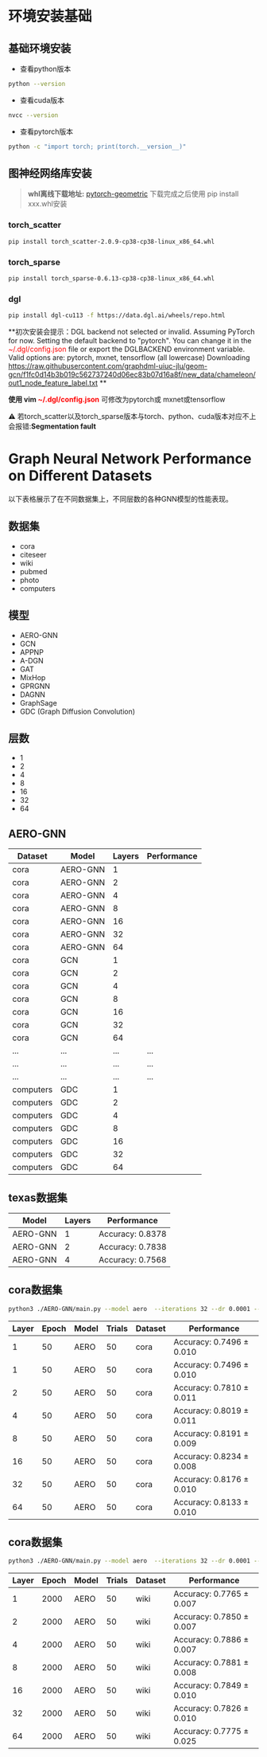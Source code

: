 # 环境安装基础

## 基础环境安装

- 查看python版本

```bash
python --version
```

- 查看cuda版本

```bash
nvcc --version
```

- 查看pytorch版本

```bash
python -c "import torch; print(torch.__version__)"
```

## 图神经网络库安装

> **whl离线下载地址:** [pytorch-geometric](https://pytorch-geometric.com/whl/)
> 下载完成之后使用 pip install xxx.whl安装

### torch_scatter

```bash 
pip install torch_scatter-2.0.9-cp38-cp38-linux_x86_64.whl
```

### torch_sparse

```bash 
pip install torch_sparse-0.6.13-cp38-cp38-linux_x86_64.whl
```

### dgl

```bash
pip install dgl-cu113 -f https://data.dgl.ai/wheels/repo.html
```

**初次安装会提示：DGL backend not selected or invalid. Assuming PyTorch for now.
Setting the default backend to "pytorch". You can change it in the <span style="color:red;">~/.dgl/config.json</span> file or export the DGLBACKEND environment variable. Valid options are: pytorch, mxnet, tensorflow (all lowercase)
Downloading https://raw.githubusercontent.com/graphdml-uiuc-jlu/geom-gcn/f1fc0d14b3b019c562737240d06ec83b07d16a8f/new_data/chameleon/out1_node_feature_label.txt
**

**使用 vim <span style="color:red;">~/.dgl/config.json</span>** 可修改为pytorch或 mxnet或tensorflow

**⚠️** 若torch_scatter以及torch_sparse版本与torch、python、cuda版本对应不上会报错:**Segmentation fault**

# Graph Neural Network Performance on Different Datasets

以下表格展示了在不同数据集上，不同层数的各种GNN模型的性能表现。

## 数据集

- cora
- citeseer
- wiki
- pubmed
- photo
- computers

## 模型

- AERO-GNN
- GCN
- APPNP
- A-DGN
- GAT
- MixHop
- GPRGNN
- DAGNN
- GraphSage
- GDC (Graph Diffusion Convolution)

## 层数

- 1
- 2
- 4
- 8
- 16
- 32
- 64

## AERO-GNN

| Dataset   | Model    | Layers | Performance |
|-----------|----------|--------|-------------|
| cora      | AERO-GNN | 1      |             |
| cora      | AERO-GNN | 2      |             |
| cora      | AERO-GNN | 4      |             |
| cora      | AERO-GNN | 8      |             |
| cora      | AERO-GNN | 16     |             |
| cora      | AERO-GNN | 32     |             |
| cora      | AERO-GNN | 64     |             |
| cora      | GCN      | 1      |             |
| cora      | GCN      | 2      |             |
| cora      | GCN      | 4      |             |
| cora      | GCN      | 8      |             |
| cora      | GCN      | 16     |             |
| cora      | GCN      | 32     |             |
| cora      | GCN      | 64     |             |
| ...       | ...      | ...    | ...         |
| ...       | ...      | ...    | ...         |
| ...       | ...      | ...    | ...         |
| computers | GDC      | 1      |             |
| computers | GDC      | 2      |             |
| computers | GDC      | 4      |             |
| computers | GDC      | 8      |             |
| computers | GDC      | 16     |             |
| computers | GDC      | 32     |             |
| computers | GDC      | 64     |             |


## texas数据集
| Model    | Layers | Performance     |
|----------|--------|-----------------|
| AERO-GNN | 1      | Accuracy: 0.8378|
| AERO-GNN | 2      | Accuracy: 0.7838|
| AERO-GNN | 4      | Accuracy: 0.7568|


## cora数据集
```bash
python3 ./AERO-GNN/main.py --model aero  --iterations 32 --dr 0.0001 --dr-prop 0.0001 --dropout 0.7 --add-dropout 0 --lambd 1.0 --num-layers 8 --dataset cora
```
| Layer | Epoch | Model | Trials | Dataset | Performance                  |
|-------|-------|-------|--------|---------|------------------------------|
| 1     | 50    | AERO  | 50     | cora    | Accuracy: 0.7496 ± 0.010     |
| 1     | 50    | AERO  | 50     | cora    | Accuracy: 0.7496 ± 0.010     |
| 2     | 50    | AERO  | 50     | cora    | Accuracy: 0.7810 ± 0.011     |
| 4     | 50    | AERO  | 50     | cora    | Accuracy: 0.8019 ± 0.011     |
| 8     | 50    | AERO  | 50     | cora    | Accuracy: 0.8191 ± 0.009     |
| 16    | 50    | AERO  | 50     | cora    | Accuracy: 0.8234 ± 0.008     |
| 32    | 50    | AERO  | 50     | cora    | Accuracy: 0.8176 ± 0.010     |
| 64    | 50    | AERO  | 50     | cora    | Accuracy: 0.8133 ± 0.010     |


## cora数据集
```bash
python3 ./AERO-GNN/main.py --model aero  --iterations 32 --dr 0.0001 --dr-prop 0.0001 --dropout 0.7 --add-dropout 0 --lambd 1.0 --num-layers 8 --dataset wiki
```
| Layer | Epoch | Model | Trials | Dataset | Performance                  |
|-------|-------|-------|--------|---------|------------------------------|
| 1     | 2000  | AERO  | 50     | wiki    | Accuracy: 0.7765 ± 0.007     |
| 2     | 2000  | AERO  | 50     | wiki    | Accuracy: 0.7850 ± 0.007     |
| 4     | 2000  | AERO  | 50     | wiki    | Accuracy: 0.7886 ± 0.007     |
| 8     | 2000  | AERO  | 50     | wiki    | Accuracy: 0.7881 ± 0.008     |
| 16    | 2000  | AERO  | 50     | wiki    | Accuracy: 0.7849 ± 0.010     |
| 32    | 2000  | AERO  | 50     | wiki    | Accuracy: 0.7826 ± 0.010     |
| 64    | 2000  | AERO  | 50     | wiki    | Accuracy: 0.7775 ± 0.025     |


